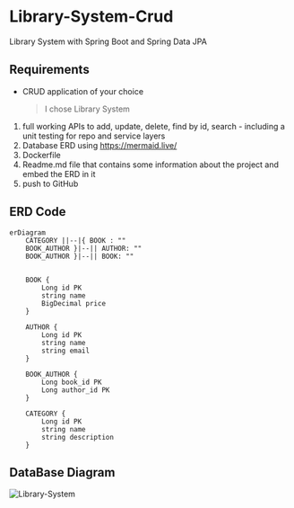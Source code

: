 # Library-System-Crud
Library System with Spring Boot and Spring Data JPA

## Requirements
- CRUD application of your choice
  > I chose Library System 

1. full working APIs to add, update, delete, find by id, search - including a unit testing for repo and service layers
2. Database ERD using https://mermaid.live/
3. Dockerfile
4. Readme.md file that contains some information about the project and embed the ERD in it
5. push to GitHub

## ERD Code
```mermaid
erDiagram
    CATEGORY ||--|{ BOOK : ""
    BOOK_AUTHOR }|--|| AUTHOR: ""
    BOOK_AUTHOR }|--|| BOOK: ""
    

    BOOK {
        Long id PK
        string name
        BigDecimal price
    }

    AUTHOR {
        Long id PK
        string name
        string email
    }

    BOOK_AUTHOR {
        Long book_id PK
        Long author_id PK
    }

    CATEGORY {
        Long id PK
        string name
        string description
    }
```

## DataBase Diagram
![Library-System](https://github.com/Zeyad2003/Library-System-Crud/assets/87117386/927e2035-0771-41f3-98d4-84249d816d54)
